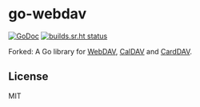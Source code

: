 # go-webdav

[![GoDoc](https://godoc.org/github.com/emersion/go-webdav?status.svg)](https://godoc.org/github.com/prasangmisra/go-webdav)
[![builds.sr.ht status](https://builds.sr.ht/~emersion/go-webdav/commits.svg)](https://builds.sr.ht/~emersion/go-webdav/commits?)

Forked: A Go library for [WebDAV], [CalDAV] and [CardDAV].

## License

MIT

[WebDAV]: https://tools.ietf.org/html/rfc4918
[CalDAV]: https://tools.ietf.org/html/rfc4791
[CardDAV]: https://tools.ietf.org/html/rfc6352

